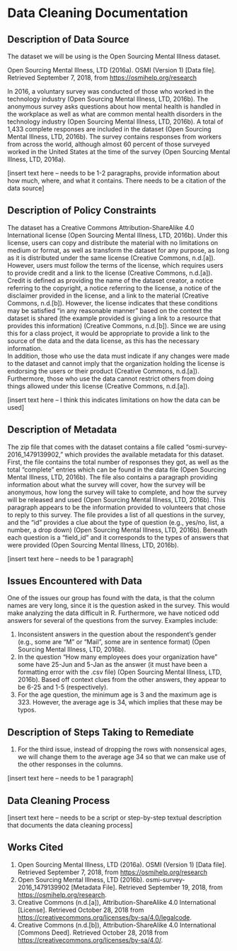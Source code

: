 # Data Cleaning Documentation

## Description of Data Source
The dataset we will be using is the Open Sourcing Mental Illness dataset. 

Open Sourcing Mental Illness, LTD (2016a). OSMI (Version 1) [Data file]. Retrieved September 7, 2018, from https://osmihelp.org/research

In 2016, a voluntary survey was conducted of those who worked in the technology industry (Open Sourcing Mental Illness, LTD, 2016b).  The anonymous survey asks questions about how mental health is handled in the workplace as well as what are common mental health disorders in the technology industry (Open Sourcing Mental Illness, LTD, 2016b).  A total of 1,433 complete responses are included in the dataset (Open Sourcing Mental Illness, LTD, 2016b).  The survey contains responses from workers from across the world, although almost 60 percent of those surveyed worked in the United States at the time of the survey (Open Sourcing Mental Illness, LTD, 2016a).  

[insert text here – needs to be 1-2 paragraphs, provide information about how much, where, and what it contains.  There needs to be a citation of the data source]

## Description of Policy Constraints

The dataset has a Creative Commons Attribution-ShareAlike 4.0 International license (Open Sourcing Mental Illness, LTD, 2016b).  Under this license, users can copy and distribute the material with no limitations on medium or format, as well as transform the dataset for any purpose, as long as it is distributed under the same license (Creative Commons, n.d.[a]).   However, users must follow the terms of the license, which requires users to provide credit and a link to the license (Creative Commons, n.d.[a]).  Credit is defined as providing the name of the dataset creator, a notice referring to the copyright, a notice referring to the license, a notice of the disclaimer provided in the license, and a link to the material (Creative Commons, n.d.[b]).  However, the license indicates that these conditions may be satisfied “in any reasonable manner” based on the context the dataset is shared (the example provided is giving a link to a resource that provides this information) (Creative Commons, n.d.[b]).  Since we are using this for a class project, it would be appropriate to provide a link to the source of the data and the data license, as this has the necessary information.  
In addition, those who use the data must indicate if any changes were made to the dataset and cannot imply that the organization holding the license is endorsing the users or their product (Creative Commons, n.d.[a]).  Furthermore, those who use the data cannot restrict others from doing things allowed under this license (Creative Commons, n.d.[a]).

[insert text here – I think this indicates limitations on how the data can be used]

## Description of Metadata
The zip file that comes with the dataset contains a file called “osmi-survey-2016_1479139902,” which provides the available metadata for this dataset.  First, the file contains the total number of responses they got, as well as the total “complete” entries which can be found in the data file (Open Sourcing Mental Illness, LTD, 2016b).  The file also contains a paragraph providing information about what the survey will cover, how the survey will be anonymous, how long the survey will take to complete, and how the survey will be released and used (Open Sourcing Mental Illness, LTD, 2016b).  This paragraph appears to be the information provided to volunteers that chose to reply to this survey.  The file provides a list of all questions in the survey, and the “id” provides a clue about the type of question (e.g., yes/no, list, a number, a drop down) (Open Sourcing Mental Illness, LTD, 2016b).   Beneath each question is a “field_id” and it corresponds to the types of answers that were provided (Open Sourcing Mental Illness, LTD, 2016b).

[insert text here – needs to be 1 paragraph]

## Issues Encountered with Data
One of the issues our group has found with the data, is that the column names are very long, since it is the question asked in the survey.  This would make analyzing the data difficult in R.  Furthermore, we have noticed odd answers for several of the questions from the survey.  Examples include:
1.	Inconsistent answers in the question about the respondent’s gender (e.g., some are “M” or “Mail”, some are in sentence format) (Open Sourcing Mental Illness, LTD, 2016b).
2.	In the question “How many employees does your organization have” some have 25-Jun and 5-Jan as the answer (it must have been a formatting error with the .csv file) (Open Sourcing Mental Illness, LTD, 2016b).  Based off context clues from the other answers, they appear to be 6-25 and 1-5 (respectively).
3.	For the age question, the minimum age is 3 and the maximum age is 323. However, the average age is 34, which implies that these may be typos. 
## Description of Steps Taking to Remediate
1.	For the third issue, instead of dropping the rows with nonsensical ages, we will change them to the average age 34 so that we can make use of the other responses in the columns.

[insert text here – needs to be 1 paragraph]

## Data Cleaning Process

[insert text here – needs to be a script or step-by-step textual description that documents the data cleaning process]

## Works Cited

1.	Open Sourcing Mental Illness, LTD (2016a). OSMI (Version 1) [Data file]. Retrieved September 7, 2018, from https://osmihelp.org/research
2.	Open Sourcing Mental Illness, LTD (2016b).  osmi-survey-2016_1479139902 [Metadata File].  Retrieved September 19, 2018, from https://osmihelp.org/research.
3.	Creative Commons (n.d.[a]), Attribution-ShareAlike 4.0 International [License].  Retrieved October 28, 2018 from https://creativecommons.org/licenses/by-sa/4.0/legalcode.    
4.	Creative Commons (n.d.[b]), Attribution-ShareAlike 4.0 International [Commons Deed].  Retrieved October 28, 2018 from https://creativecommons.org/licenses/by-sa/4.0/.  



